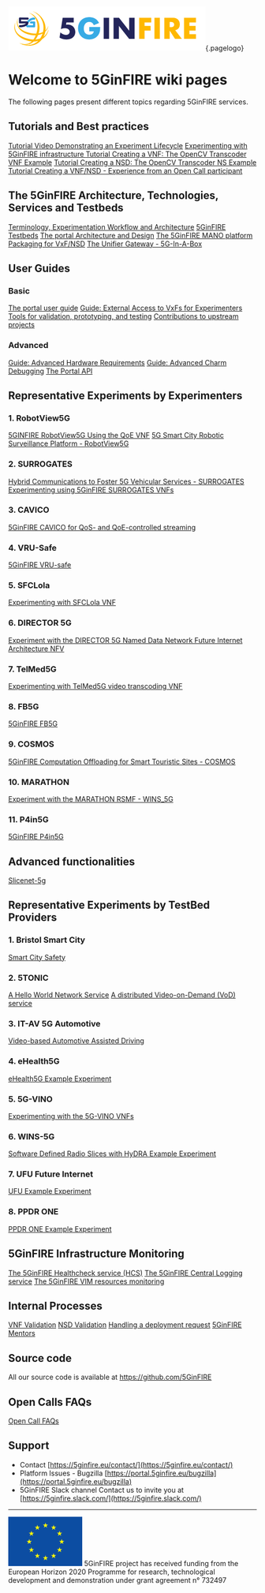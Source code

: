 <!-- TITLE: 5GinFIRE wiki -->
<!-- SUBTITLE:Welcome to the 5GinFIRE wiki pages -->

![5 Ginfire Logo 3](/uploads/5-ginfire-logo-3.png "5 Ginfire Logo 3"){.pagelogo}
# Welcome to 5GinFIRE wiki pages
The following pages present different topics regarding 5GinFIRE services.

## Tutorials and Best practices
[Tutorial Video Demonstrating an Experiment Lifecycle](https://www.youtube.com/watch?v=1S-8BWm35CU)
[Experimenting with 5GinFIRE infrastructure ](5-gin-fire-experimentation-tutorial)
[Tutorial Creating a VNF: The OpenCV Transcoder VNF Example](tutorials/tutorial-opencv-vnf-transcoder)
[Tutorial Creating a NSD: The OpenCV Transcoder NS Example](tutorials/tutorial-opencv-transcoder-ns)
[Tutorial Creating a VNF/NSD - Experience from an Open Call participant](tutorials/tutorial-vnf-robotview5g)


## The 5GinFIRE Architecture, Technologies, Services and Testbeds

[Terminology,  Experimentation Workflow and Architecture](5-gin-fire-terminology-experimentation-workflow-and-architecture)
[5GinFIRE Testbeds](5GinFIREtestbeds)
[The portal Architecture and Design](portalarchitecturedesign)
[The 5GinFIRE MANO platform](osm)
[Packaging for VxF/NSD](packagingvxfnsd)
[The Unifier Gateway - 5G-In-A-Box ](unifiergateway)

## User Guides

### Basic
[The portal user guide](5-gin-fire-portal-user-guide)
[Guide: External Access to VxFs for Experimenters](tutorials/guide-external-access-experimenters)
[Tools for validation, prototyping, and testing](guide/5ginfire-mirror-platform)
[Contributions to upstream projects](guide/5ginfire-contributions)

### Advanced
[Guide: Advanced Hardware Requirements](tutorials/guide-advanced-hardware-requirements)
[Guide: Advanced Charm Debugging](tutorials/guide-advanced-charm-debugging)
[The Portal API](portalarchitecturedesign/portal-api)


## Representative Experiments by Experimenters

### 1. RobotView5G
[5GINFIRE RobotView5G Using the QoE VNF](experiments/RobotView5G)
[5G Smart City Robotic Surveillance Platform - RobotView5G](experiments/RobotView5G_Smart_City_Robotic_Surveilance_Platform)
### 2. SURROGATES
[Hybrid Communications to Foster 5G Vehicular Services - SURROGATES](experiments/SURROGATES_Hybrid_Communications_to_Foster_5G_Vehicular_Services)
[Experimenting using 5GinFIRE SURROGATES VNFs](experiments/SURROGATES-VNFS)
### 3. CAVICO
[5GinFIRE CAVICO for QoS- and QoE-controlled streaming](experiments/CAVICO)
### 4. VRU-Safe
[5GinFIRE VRU-safe](experiments/VRUsafe)
### 5. SFCLola
[Experimenting with SFCLola VNF](/uploads/sfclola/vnf-vff.pdf "Vnf Vff")
### 6. DIRECTOR 5G
[Experiment with the DIRECTOR 5G Named Data Network Future Internet Architecture NFV](experiments/director5g)
### 7. TelMed5G
[Experimenting with TelMed5G video transcoding VNF](/uploads/telmed-5-g/telmed-5-g-rtp-hls-vnf-tutorial.pdf "TelMed5G Transcoding VNF Tutorial")

### 8. FB5G 
[5GinFIRE FB5G](experiments/FB5G)

### 9. COSMOS
[5GinFIRE Computation Offloading for Smart Touristic Sites - COSMOS](/uploads/cosmos-wiki.pdf)

### 10. MARATHON
[Experiment with the MARATHON RSMF - WINS_5G](experiments/marathon_upc)

### 11. P4in5G
[5GinFIRE P4in5G](experiments/p4in5G)


## Advanced functionalities

[Slicenet-5g](functionalities/slicenet)

## Representative Experiments by TestBed Providers

### 1. Bristol Smart City
[Smart City Safety](experiments/testbeds/bristol/SmartCitySafety)
### 2. 5TONIC
[A Hello World Network Service](experiments/testbeds/5-tonic/hello-world)
[A distributed Video-on-Demand (VoD) service](experiments/testbeds/5-tonic/vod)
### 3. IT-AV 5G Automotive
[Video-based Automotive Assisted Driving](experiments/testbed/5GAutomotive)
### 4. eHealth5G
[eHealth5G Example Experiment](experiments/testbeds/eHealth5G)
### 5. 5G-VINO
[Experimenting with the 5G-VINO VNFs](experiments/testbeds/nitos)
### 6. WINS-5G
[Software Defined Radio Slices with HyDRA Example Experiment](experiments/testbeds/WINS_5G)
### 7.  UFU Future Internet
[UFU Example Experiment](experiments/testebeds/UFU)
### 8.  PPDR ONE
[PPDR ONE Example Experiment](experiments/testbeds/ppdrone)


## 5GinFIRE Infrastructure Monitoring

[The 5GinFIRE Healthcheck service (HCS)](hcservice/usage)
[The 5GinFIRE Central Logging service](hcservice_centrallog/usage)
[The 5GinFIRE VIM resources monitoring](hcservice_VIMmonitoring/usage)

## Internal Processes

[VNF Validation](internal-processes/vnf-validation)
[NSD Validation](internal-processes/nsd-validation)
[Handling a deployment request](internal-processes/handling-deployment-request)
[5GinFIRE Mentors](internal-process/mentors)

## Source code

All our source code is available at https://github.com/5GinFIRE

## Open Calls FAQs

[Open Call FAQs](1stcallFAQs)

## Support
* Contact [https://5ginfire.eu/contact/](https://5ginfire.eu/contact/)
* Platform Issues - Bugzilla [https://portal.5ginfire.eu/bugzilla](https://portal.5ginfire.eu/bugzilla)
* 5GinFIRE Slack channel Contact us to invite you at [https://5ginfire.slack.com/](https://5ginfire.slack.com/)




-----
![Eu Flag](/uploads/eu-flag.png "Eu Flag")
5GinFIRE project has received funding from the European Horizon 2020 Programme for research, technological development and demonstration under grant agreement n° 732497
